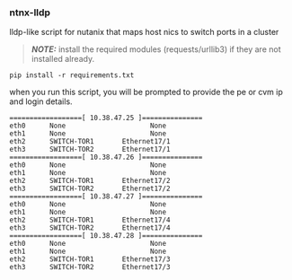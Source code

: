 ### ntnx-lldp
lldp-like script for nutanix that maps host nics to switch ports in a cluster
> **_NOTE:_** install the required modules (requests/urllib3) if they are not installed already.
```
pip install -r requirements.txt
```
when you run this script, you will be prompted to provide the pe or cvm ip and login details.

```
==================[ 10.38.47.25 ]===============
eth0      None                     None
eth1      None                     None
eth2      SWITCH-TOR1       Ethernet17/1
eth3      SWITCH-TOR2       Ethernet17/1
==================[ 10.38.47.26 ]===============
eth0      None                     None
eth1      None                     None
eth2      SWITCH-TOR1       Ethernet17/2
eth3      SWITCH-TOR2       Ethernet17/2
==================[ 10.38.47.27 ]===============
eth0      None                     None
eth1      None                     None
eth2      SWITCH-TOR1       Ethernet17/4
eth3      SWITCH-TOR2       Ethernet17/4
==================[ 10.38.47.28 ]===============
eth0      None                     None
eth1      None                     None
eth2      SWITCH-TOR1       Ethernet17/3
eth3      SWITCH-TOR2       Ethernet17/3
```
